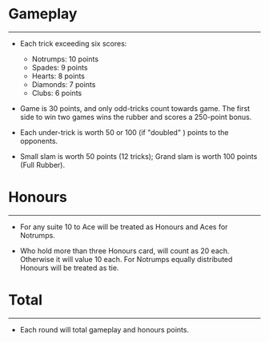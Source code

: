 # Gameplay

---

* Each trick exceeding six scores:

  * Notrumps: 10 points
  * Spades: 9 points
  * Hearts: 8 points
  * Diamonds: 7 points
  * Clubs: 6 points

* Game is 30 points, and only odd-tricks count towards game. The first side to win two games wins the rubber and scores a 250-point bonus.

* Each under-trick is worth 50 or 100 (if "doubled" ) points to the opponents.

* Small slam is worth 50 points (12 tricks); Grand slam is worth 100 points (Full Rubber).


# Honours

---

* For any suite 10 to Ace will be treated as Honours and Aces for Notrumps.

* Who hold more than three Honours card, will count as 20 each. Otherwise it will value 10 each. For Notrumps equally distributed
  Honours will be treated as tie.


# Total

---

* Each round will total gameplay and honours points.
